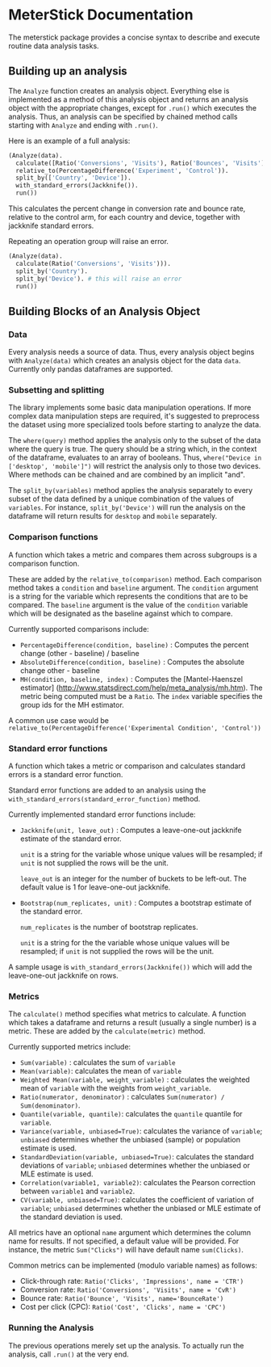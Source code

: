 # MeterStick Documentation

The meterstick package provides a concise syntax to describe and execute
routine data analysis tasks.


## Building up an analysis

The `Analyze` function creates an analysis object. Everything else is
implemented as a method of this analysis object and returns an analysis
object with the appropriate changes, except for `.run()` which
executes the analysis. Thus, an analysis can be specified
by chained method calls starting with `Analyze` and ending with
`.run()`.

Here is an example of a full analysis:

```python
(Analyze(data).
  calculate([Ratio('Conversions', 'Visits'), Ratio('Bounces', 'Visits')]).
  relative_to(PercentageDifference('Experiment', 'Control')).
  split_by(['Country', 'Device']).
  with_standard_errors(Jackknife()).
  run())
```

This calculates the percent change in conversion rate and bounce rate,
relative to the control arm, for each country and device, together with
jackknife standard errors.

Repeating an operation group will raise an error.

```python
(Analyze(data).
  calculate(Ratio('Conversions', 'Visits'))).
  split_by('Country').
  split_by('Device'). # this will raise an error
  run())
```

## Building Blocks of an Analysis Object

### Data

Every analysis needs a source of data. Thus, every analysis object
begins with `Analyze(data)` which creates an analysis object for the
data `data`. Currently only pandas dataframes are supported.


### Subsetting and splitting

The library implements some basic data manipulation operations. If
more complex data manipulation steps are required, it's suggested to
preprocess the dataset using more specialized tools before starting to
analyze the data.

The `where(query)` method applies the analysis only to the subset of the data
where the query is true. The query should be a string which, in the context of
the dataframe, evaluates to an array of booleans. Thus, `where("Device in
['desktop', 'mobile']")` will restrict the analysis only to those two
devices. Where methods can be chained and are combined by an implicit "and".

The `split_by(variables)` method applies the analysis separately to
every subset of the data defined by a unique combination of the values
of `variables`. For instance, `split_by('Device')` will run the
analysis on the dataframe will return results for `desktop` and
`mobile` separately.


### Comparison functions

A function which takes a metric and compares them across subgroups
is a comparison function.

These are added by the `relative_to(comparison)` method. Each
comparison method takes a `condition` and `baseline` argument. The
`condition` argument is a string for the variable which represents the
conditions that are to be compared.  The `baseline` argument is the
value of the `condition` variable which will be designated as the
baseline against which to compare.

Currently supported comparisons include:

+   `PercentageDifference(condition, baseline)` : Computes the percent
    change (other - baseline) / baseline
+   `AbsoluteDifference(condition, baseline)` : Computes the absolute
    change other - baseline
+   `MH(condition, baseline, index)` : Computes the
    [Mantel-Haenszel estimator]
    (http://www.statsdirect.com/help/meta_analysis/mh.htm). The
    metric being computed must be a `Ratio`. The `index` variable
    specifies the group ids for the MH estimator.

A common use case would be
`relative_to(PercentageDifference('Experimental Condition',
'Control'))`

### Standard error functions

A function which takes a metric or comparison and calculates
standard errors is a standard error function.

Standard error functions are added to an analysis using the
`with_standard_errors(standard_error_function)` method.

Currently implemented standard error functions include:

+   `Jackknife(unit, leave_out)` : Computes a leave-one-out jackknife
    estimate of the standard error.

    `unit` is a string for the variable whose unique values will be
    resampled; if `unit` is not supplied the rows will be the unit.

    `leave_out` is an integer for the number of buckets to be
    left-out. The default value is 1 for leave-one-out jackknife.

+   `Bootstrap(num_replicates, unit)` : Computes a bootstrap estimate
    of the standard error.

    `num_replicates` is the number of bootstrap replicates.

    `unit` is a string for the the variable whose unique values will
    be resampled; if `unit` is not supplied the rows will be the unit.

A sample usage is `with_standard_errors(Jackknife())` which will add
the leave-one-out jackknife on rows.


### Metrics

The `calculate()` method specifies what metrics to calculate.
A function which takes a dataframe and returns a result (usually a single
number) is a metric.  These are added by the `calculate(metric)`
method.

Currently supported metrics include:

+   `Sum(variable)` : calculates the sum of `variable`
+   `Mean(variable)`: calculates the mean of `variable`
+   `Weighted Mean(variable, weight_variable)` : calculates the
    weighted mean of `variable` with the weights from
    `weight_variable`.
+   `Ratio(numerator, denominator)` : calculates `Sum(numerator) /
    Sum(denominator)`.
+   `Quantile(variable, quantile)`: calculates the `quantile` quantile
    for `variable`.
+   `Variance(variable, unbiased=True)`: calculates the variance of `variable`;
    `unbiased` determines whether the unbiased (sample) or population estimate is
    used.
+   `StandardDeviation(variable, unbiased=True)`: calculates the standard
    deviations of `variable`; `unbiased` determines whether the unbiased or MLE
    estimate is used.
+   `Correlation(variable1, variable2)`: calculates the Pearson correction
    between `variable1` and `variable2`.
+   `CV(variable, unbiased=True)`: calculates the coefficient of variation of
    `variable`; `unbiased` determines whether the unbiased or MLE estimate of
    the standard deviation is used.

All metrics have an optional `name` argument which determines the column name
for results. If not specified, a default value will be provided. For instance,
the metric `Sum("Clicks")` will have default name `sum(Clicks)`.

Common metrics can be implemented (modulo variable names) as follows:

+   Click-through rate: `Ratio('Clicks', 'Impressions', name = 'CTR')`
+   Conversion rate: `Ratio('Conversions', 'Visits', name = 'CvR')`
+   Bounce rate: `Ratio('Bounce', 'Visits', name='BounceRate')`
+   Cost per click (CPC): `Ratio('Cost', 'Clicks', name = 'CPC')`


### Running the Analysis

The previous operations merely set up the analysis. To actually run the
analysis, call `.run()` at the very end.
